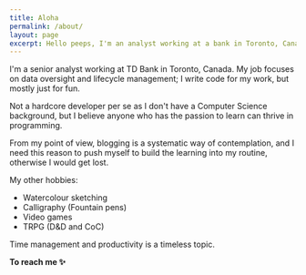 ```yaml
---
title: Aloha
permalink: /about/
layout: page
excerpt: Hello peeps, I'm an analyst working at a bank in Toronto, Canada. This blog for documentation about my programming journey, running on jekyll, hosting on Github Pages and using theme [klise](https://github.com/piharpi/jekyll-klise).
---
```


I'm a senior analyst working at TD Bank in Toronto, Canada. My job focuses on data oversight and lifecycle management; I write code for my work, but mostly just for fun.

Not a hardcore developer per se as I don't have a Computer Science background, but I believe anyone who has the passion to learn can thrive in programming.

From my point of view, blogging is a systematic way of contemplation, and I need this reason to push myself to build the learning into my routine, otherwise I would get lost.

My other hobbies:

- Watercolour sketching
- Calligraphy (Fountain pens)
- Video games
- TRPG (D&D and CoC)

Time management and productivity is a timeless topic.

**To reach me ✨** &nbsp;&nbsp;&nbsp;&nbsp;
<a href="https://www.linkedin.com/in/asterhu/"><i class="fab fa-linkedin-in"></i></a>&nbsp;&nbsp;&nbsp;&nbsp;
<a href="https://github.com/hasturhu"><i class="fab fa-github"></i></a>&nbsp;&nbsp;&nbsp;&nbsp;
<a href="mailto:{{ site.author.email }}"><i class="far fa-envelope-open"></i></a>
